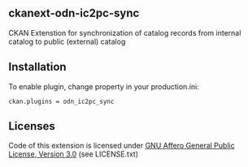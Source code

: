 ckanext-odn-ic2pc-sync
-------

CKAN Extenstion for synchronization of catalog records from internal catalog to public (external) catalog

Installation
-------

To enable plugin, change property in your production.ini:
```
ckan.plugins = odn_ic2pc_sync
```

Licenses
-------

Code of this extension is licensed under [GNU Affero General Public License, Version 3.0](http://www.gnu.org/licenses/agpl-3.0.html) (see LICENSE.txt)
